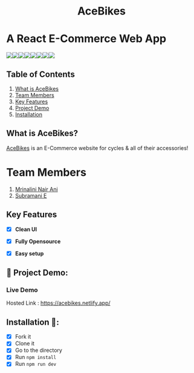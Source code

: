 # **<div align="center">AceBikes</div>**

# A React E-Commerce Web App
<img src="https://img.shields.io/badge/React-20232A?style=for-the-badge&logo=react&logoColor=61DAFB"><img src="https://img.shields.io/badge/React_Router-CA4245?style=for-the-badge&logo=react-router&logoColor=white"><img src="https://img.shields.io/badge/Material%20UI-007FFF?style=for-the-badge&logo=mui&logoColor=white"><img src="https://img.shields.io/badge/JavaScript-323330?style=for-the-badge&logo=javascript&logoColor=F7DF1E"><img src="https://img.shields.io/badge/HTML5-E34F26?style=for-the-badge&logo=html5&logoColor=white"><img src="https://img.shields.io/badge/CSS3-1572B6?style=for-the-badge&logo=css3&logoColor=white"><img src="https://img.shields.io/badge/Netlify-00C7B7?style=for-the-badge&logo=netlify&logoColor=white"><img src="https://img.shields.io/badge/Vite-B73BFE?style=for-the-badge&logo=vite&logoColor=FFD62E">

## Table of Contents
1. [What is AceBikes](#project-description)
2. [Team Members](#team-members)
3. [Key Features](#key-features)
4. [Project Demo](#project-demo)
5. [Installation](#installation)


## What is AceBikes?
[AceBikes](https://acebikes.netlify.app/) is an E-Commerce website for cycles & all of their accessories!

# Team Members

1. [Mrinalini Nair Ani](https://github.com/hacksh4w/)
1. [Subramani E](https://github.com/subru-37/)

## Key Features 
- [x] **Clean UI**
- [x] **Fully Opensource**
- [x] **Easy setup**



## 🔧 Project Demo:

### Live Demo
Hosted Link : https://acebikes.netlify.app/

## Installation 🌟:
- [x] Fork it
- [x] Clone it
- [x] Go to the directory 
- [x] Run `npm install`
- [x] Run `npm run dev`   
